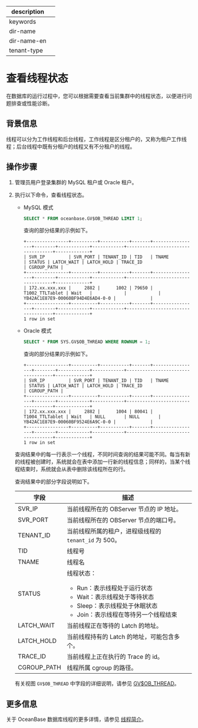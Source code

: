 |description||
|---|---|
|keywords||
|dir-name||
|dir-name-en||
|tenant-type||

# 查看线程状态

在数据库的运行过程中，您可以根据需要查看当前集群中的线程状态，以便进行问题排查或性能诊断。

## 背景信息

线程可以分为工作线程和后台线程，工作线程是区分租户的，又称为租户工作线程；后台线程中既有分租户的线程又有不分租户的线程。

## 操作步骤

1. 管理员用户登录集群的 MySQL 租户或 Oracle 租户。

2. 执行以下命令，查看线程状态。

   * MySQL 模式

     ```sql
     SELECT * FROM oceanbase.GV$OB_THREAD LIMIT 1;
     ```

     查询的部分结果的示例如下。

     ```shell
     +----------------+----------+-----------+-------+-----------------+--------+------------+------------+-----------------------------------+-------------+
     | SVR_IP         | SVR_PORT | TENANT_ID | TID   | TNAME           | STATUS | LATCH_WAIT | LATCH_HOLD | TRACE_ID                          | CGROUP_PATH |
     +----------------+----------+-----------+-------+-----------------+--------+------------+------------+-----------------------------------+-------------+
     | 172.xx.xxx.xxx |     2882 |      1002 | 79650 | T1002_TTLTablet | Wait   |            |            | YB42AC1E87E9-00060BF94D4E6AD4-0-0 |             |
     +----------------+----------+-----------+-------+-----------------+--------+------------+------------+-----------------------------------+-------------+
     1 row in set
     ```

   * Oracle 模式

     ```sql
     SELECT * FROM SYS.GV$OB_THREAD WHERE ROWNUM = 1;
     ```

     查询的部分结果的示例如下。

     ```shell
     +----------------+----------+-----------+-------+-----------------+--------+------------+------------+-----------------------------------+-------------+
     | SVR_IP         | SVR_PORT | TENANT_ID | TID   | TNAME           | STATUS | LATCH_WAIT | LATCH_HOLD | TRACE_ID                          | CGROUP_PATH |
     +----------------+----------+-----------+-------+-----------------+--------+------------+------------+-----------------------------------+-------------+
     | 172.xx.xxx.xxx |     2882 |      1004 | 80041 | T1004_TTLTablet | Wait   | NULL       | NULL       | YB42AC1E87E9-00060BF9524E6A9C-0-0 |             |
     +----------------+----------+-----------+-------+-----------------+--------+------------+------------+-----------------------------------+-------------+
     1 row in set
     ```

   查询结果中的每一行表示一个线程，不同时间查询的结果可能不同。每当有新的线程被创建时，系统就会在表中添加一行新的线程信息；同样的，当某个线程结束时，系统就会从表中删除该线程所在的行。

   查询结果中的部分字段说明如下。

   |    字段   |                            描述                               |
   |-----------|--------------------------------------------------------------|
   | SVR_IP    | 当前线程所在的 OBServer 节点的 IP 地址。                            |
   | SVR_PORT  | 当前线程所在的 OBServer 节点的端口号。                               |
   | TENANT_ID | 当前线程所属的租户，进程级线程的 `tenant_id` 为 500。               |
   | TID       | 线程号                                                          |
   | TNAME     | 线程名                                                         |
   | STATUS    | 线程状态：<ul><li>Run：表示线程处于运行状态 </li><li>Wait：表示线程处于等待状态</li><li>Sleep：表示线程处于休眠状态</li><li>Join：表示线程在等待另一个线程结束</li></ul>                                                   |
   | LATCH_WAIT  | 当前线程正在等待的 Latch 的地址。                                          |
   | LATCH_HOLD  | 当前线程持有的 Latch 的地址，可能包含多个。                    |
   | TRACE_ID    | 当前线程上正在执行的 Trace 的 id。                                   |
   | CGROUP_PATH | 线程所属 cgroup 的路径。|


   有关视图 `GV$OB_THREAD` 中字段的详细说明，请参见 [GV$OB_THREAD](../../700.system-views/400.system-view-of-mysql-mode/300.performance-view-of-mysql-mode/12800.gv_ob_thread-of-mysql-mode.md)。

## 更多信息

关于 OceanBase 数据库线程的更多详情，请参见 [线程简介](../../100.oceanbase-database-concepts/1200.observer-node-architecture/300.observer-thread-model/100.thread-introduction.md)。
